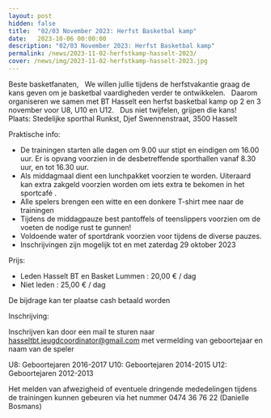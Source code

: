 ```yaml
---
layout: post
hidden: false
title:  "02/03 November 2023: Herfst Basketbal kamp"
date:   2023-10-06 00:00:00
description: "02/03 November 2023: Herfst Basketbal kamp"
permalink: /news/2023-11-02-herfstkamp-hasselt-2023/
cover: /news/img/2023-11-02-herfstkamp-hasselt-2023.jpg
---
```


Beste basketfanaten,
 
We willen jullie tijdens de herfstvakantie graag de kans geven om je basketbal vaardigheden verder te ontwikkelen.
 
Daarom organiseren we samen met BT Hasselt een herfst basketbal kamp op 2 en 3 november voor U8, U10 en U12.
 
Dus niet twijfelen, grijpen die kans!
 
Plaats: Stedelijke sporthal Runkst, Djef Swennenstraat, 3500 Hasselt

Praktische info:

- De trainingen starten alle dagen om 9.00 uur stipt en eindigen om 16.00 uur. Er is opvang voorzien in de desbetreffende sporthallen vanaf 8.30 uur, en tot 16.30 uur.
- Als middagmaal dient een lunchpakket voorzien te worden. Uiteraard kan extra zakgeld voorzien worden om iets extra te bekomen in het sportcafé .
- Alle spelers brengen een witte en een donkere T-shirt mee naar de trainingen
- Tijdens de middagpauze best pantoffels of teenslippers voorzien om de voeten de nodige rust te gunnen!
- Voldoende water of sportdrank voorzien voor tijdens de diverse pauzes.
- Inschrijvingen zijn mogelijk tot en met zaterdag 29 oktober 2023

Prijs:
- Leden Hasselt BT en Basket Lummen : 20,00 € / dag
- Niet leden : 25,00 € / dag

De bijdrage kan ter plaatse cash betaald worden 

Inschrijving:

Inschrijven kan door een mail te sturen naar [hasseltbt.jeugdcoordinator@gmail.com](mailto:hasseltbt.jeugdcoordinator@gmail.com) met vermelding van geboortejaar en naam van de speler

U8: Geboortejaren 2016-2017
U10: Geboortejaren 2014-2015
U12: Geboortejaren 2012-2013

Het melden van afwezigheid of eventuele dringende mededelingen tijdens de trainingen kunnen gebeuren via het nummer 0474 36 76 22 (Danielle Bosmans) 